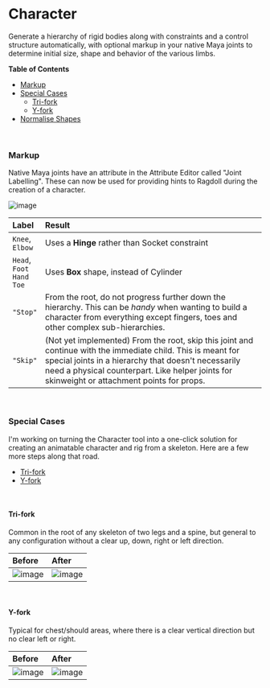 # Character

Generate a hierarchy of rigid bodies along with constraints and a control structure automatically, with optional markup in your native Maya joints to determine initial size, shape and behavior of the various limbs.

**Table of Contents**

- [Markup](#markup)
- [Special Cases](#special-cases)
    - [Tri-fork](#tri-fork)
    - [Y-fork](#y-fork)
- [Normalise Shapes](#normalise-sizes)

<br>

### Markup

Native Maya joints have an attribute in the Attribute Editor called "Joint Labelling". These can now be used for providing hints to Ragdoll during the creation of a character.

![image](https://user-images.githubusercontent.com/2152766/100616188-a4a98b00-3310-11eb-98a8-bb819be9966a.png)

| Label  | Result
|:-------|:---------
| `Knee`,<br>`Elbow` | Uses a **Hinge** rather than Socket constraint
| `Head`,<br>`Foot`<br>`Hand`<br>`Toe` | Uses **Box** shape, instead of Cylinder
| `"Stop"` | From the root, do not progress further down the hierarchy. This can be *handy* when wanting to build a character from everything except fingers, toes and other complex sub-hierarchies.
| `"Skip"` | (Not yet implemented) From the root, skip this joint and continue with the immediate child. This is meant for special joints in a hierarchy that doesn't necessarily need a physical counterpart. Like helper joints for skinweight or attachment points for props.

<br>

### Special Cases

I'm working on turning the Character tool into a one-click solution for creating an animatable character and rig from a skeleton. Here are a few more steps along that road.

- [Tri-fork](#tri-fork)
- [Y-fork](#y-fork)

<br>

#### Tri-fork

Common in the root of any skeleton of two legs and a spine, but general to any configuration without a clear up, down, right or left direction.

| Before | After
|:--|:--
| ![image](https://user-images.githubusercontent.com/2152766/100615318-5778e980-330f-11eb-82cd-7f2e3ca7bb0d.png) | ![image](https://user-images.githubusercontent.com/2152766/100614985-de799200-330e-11eb-9a51-13d307579bea.png)

<br>

#### Y-fork

Typical for chest/should areas, where there is a clear vertical direction but no clear left or right.

| Before | After
|:--|:--
| ![image](https://user-images.githubusercontent.com/2152766/100615337-6069bb00-330f-11eb-91d0-abf5ad6587b7.png)  | ![image](https://user-images.githubusercontent.com/2152766/100615187-2698b480-330f-11eb-9ed3-4e7fa6330677.png)
